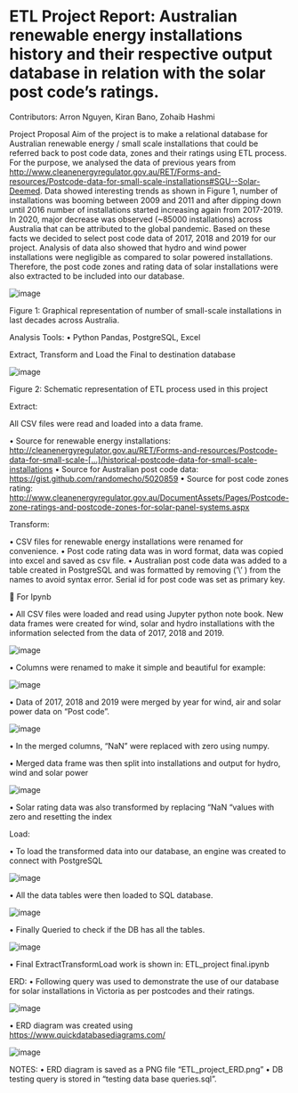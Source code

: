 # ETL Project Report: Australian renewable energy installations history and their respective output database in relation with the solar post code’s ratings.
Contributors: Arron Nguyen, Kiran Bano, Zohaib Hashmi

Project Proposal
Aim of the project is to make a relational database for Australian renewable energy / small scale installations that could be referred back to post code data, zones and their ratings using ETL process.
For the purpose, we analysed the data of previous years from http://www.cleanenergyregulator.gov.au/RET/Forms-and-resources/Postcode-data-for-small-scale-installations#SGU--Solar-Deemed. Data showed interesting trends as shown in Figure 1, number of installations was booming between 2009 and 2011 and after dipping down until 2016 number of installations started increasing again from 2017-2019. In 2020,  major decrease was observed (~85000 installations) across Australia that can be attributed to the global pandemic.
Based on these facts we decided to select post code data of 2017, 2018 and 2019 for our project. Analysis of data also showed that hydro and wind power installations were negligible as compared to solar powered installations. Therefore, the post code zones and rating data of solar installations were also extracted to be included into our database.
 
 ![image](https://user-images.githubusercontent.com/72603532/117405134-7169c880-af4e-11eb-8d2f-9f07beecf329.png)


Figure 1: Graphical representation of number of small-scale installations in last decades across Australia. 



Analysis Tools:
•	Python Pandas, PostgreSQL, Excel


Extract, Transform and Load the Final to destination database

![image](https://user-images.githubusercontent.com/72603532/117405180-87778900-af4e-11eb-9d8c-566f521d266c.png)
 
Figure 2: Schematic representation of ETL process used in this project

Extract:

All CSV files were read and loaded into a data frame.
         
•	Source for renewable energy installations: http://cleanenergyregulator.gov.au/RET/Forms-and-resources/Postcode-data-for-small-scale-[…]/historical-postcode-data-for-small-scale-installations
•	Source for Australian post code data: https://gist.github.com/randomecho/5020859
•	Source for post code zones rating: http://www.cleanenergyregulator.gov.au/DocumentAssets/Pages/Postcode-zone-ratings-and-postcode-zones-for-solar-panel-systems.aspx


Transform:

•	CSV files for renewable energy installations were renamed for convenience.
•	Post code rating data was in word format, data was copied into excel and saved as csv file.
•	Australian post code data was added to a table created in PostgreSQL and was formatted by removing (’\’ ) from the names to avoid syntax error. Serial id for post code was set as primary key.

	For Ipynb

•	All CSV files were loaded and read using Jupyter python note book. New data frames were created for wind, solar and hydro installations with the information selected from the data of 2017, 2018 and 2019.
 
![image](https://user-images.githubusercontent.com/72603532/117405268-b5f56400-af4e-11eb-86aa-c25bcf7e59f5.png)


•	Columns were renamed to make it simple and beautiful for example: 
 
![image](https://user-images.githubusercontent.com/72603532/117405300-c4438000-af4e-11eb-98ef-e7af788db211.png)


•	Data of 2017, 2018  and 2019 were merged by year for wind, air and solar power data on  “Post code”.
 
 ![image](https://user-images.githubusercontent.com/72603532/117405335-d1f90580-af4e-11eb-99c3-b7ccaf671458.png)


•	In the merged columns, “NaN” were replaced with zero using numpy.

•	Merged data frame was then split into installations and output for hydro, wind and solar power

 ![image](https://user-images.githubusercontent.com/72603532/117405408-ef2dd400-af4e-11eb-8173-49b11740dc66.png)

•	Solar rating data was also transformed by replacing “NaN “values with zero and resetting the index


Load:

•	To load the transformed data into our database, an engine was created to connect with PostgreSQL

 ![image](https://user-images.githubusercontent.com/72603532/117405453-01a80d80-af4f-11eb-82c0-cff3dd496827.png)

•	All the data tables were then loaded to SQL database.

![image](https://user-images.githubusercontent.com/72603532/117405486-0ec4fc80-af4f-11eb-84eb-3c99e911ab71.png)

•	Finally Queried to check if the DB has all the tables.  

![image](https://user-images.githubusercontent.com/72603532/117405658-4e8be400-af4f-11eb-857f-f8bbe7e69ad6.png)

•	Final ExtractTransformLoad work is shown in:  ETL_project final.ipynb

ERD:
•	Following query was used to demonstrate the use of our database for solar installations in Victoria as per postcodes and their ratings.

 ![image](https://user-images.githubusercontent.com/72603532/117405633-47fd6c80-af4f-11eb-80fc-8114b88a5d6b.png)


•	ERD diagram was created using https://www.quickdatabasediagrams.com/

![image](https://user-images.githubusercontent.com/72603532/117519558-64e57e80-afe7-11eb-85ad-dcf8fd2ea0a0.png)


NOTES:
•	ERD diagram is saved as a PNG file “ETL_project_ERD.png”
•	DB testing query is stored in “testing data base queries.sql”.








	
